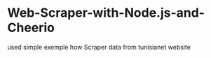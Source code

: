 # Web-Scraper-with-Node.js-and-Cheerio
used simple exemple how Scraper data from tunisianet website
